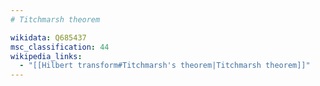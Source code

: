 ```yaml
---
# Titchmarsh theorem

wikidata: Q685437
msc_classification: 44
wikipedia_links:
  - "[[Hilbert transform#Titchmarsh's theorem|Titchmarsh theorem]]"
---
```

